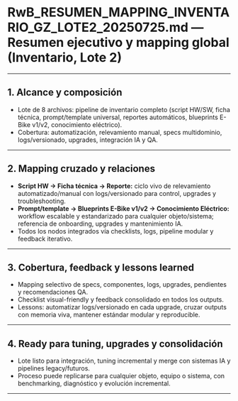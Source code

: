# RwB_RESUMEN_MAPPING_INVENTARIO_GZ_LOTE2_20250725.md — Resumen ejecutivo y mapping global (Inventario, Lote 2)

---

## 1. Alcance y composición
- Lote de 8 archivos: pipeline de inventario completo (script HW/SW, ficha técnica, prompt/template universal, reportes automáticos, blueprints E-Bike v1/v2, conocimiento eléctrico).
- Cobertura: automatización, relevamiento manual, specs multidominio, logs/versionado, upgrades, integración IA y QA.

---

## 2. Mapping cruzado y relaciones
- **Script HW → Ficha técnica → Reporte:** ciclo vivo de relevamiento automatizado/manual con logs/versionado para control, upgrades y troubleshooting.
- **Prompt/template → Blueprints E-Bike v1/v2 → Conocimiento Eléctrico:** workflow escalable y estandarizado para cualquier objeto/sistema; referencia de onboarding, upgrades y mantenimiento IA.
- Todos los nodos integrados vía checklists, logs, pipeline modular y feedback iterativo.

---

## 3. Cobertura, feedback y lessons learned
- Mapping selectivo de specs, componentes, logs, upgrades, pendientes y recomendaciones QA.
- Checklist visual-friendly y feedback consolidado en todos los outputs.
- Lessons: automatizar logs/versionado en cada upgrade, cruzar outputs con memoria viva, mantener estándar modular y reproducible.

---

## 4. Ready para tuning, upgrades y consolidación
- Lote listo para integración, tuning incremental y merge con sistemas IA y pipelines legacy/futuros.
- Proceso puede replicarse para cualquier objeto, equipo o sistema, con benchmarking, diagnóstico y evolución incremental.

---

